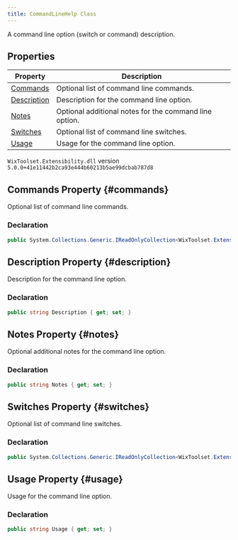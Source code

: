 ```yaml
---
title: CommandLineHelp Class
---
```

A command line option (switch or command) description.
## Properties
| Property | Description |
| ------ | ----------- |
| [Commands](#commands) | Optional list of command line commands. |
| [Description](#description) | Description for the command line option. |
| [Notes](#notes) | Optional additional notes for the command line option. |
| [Switches](#switches) | Optional list of command line switches. |
| [Usage](#usage) | Usage for the command line option. |
`WixToolset.Extensibility.dll` version `5.0.0+41e11442b2ca93e444b60213b5ae99dcbab787d8`
## Commands Property {#commands}
Optional list of command line commands.
### Declaration
```cs
public System.Collections.Generic.IReadOnlyCollection<WixToolset.Extensibility.Data.CommandLineHelpCommand> Commands { get; set; }
```
## Description Property {#description}
Description for the command line option.
### Declaration
```cs
public string Description { get; set; }
```
## Notes Property {#notes}
Optional additional notes for the command line option.
### Declaration
```cs
public string Notes { get; set; }
```
## Switches Property {#switches}
Optional list of command line switches.
### Declaration
```cs
public System.Collections.Generic.IReadOnlyCollection<WixToolset.Extensibility.Data.CommandLineHelpSwitch> Switches { get; set; }
```
## Usage Property {#usage}
Usage for the command line option.
### Declaration
```cs
public string Usage { get; set; }
```
